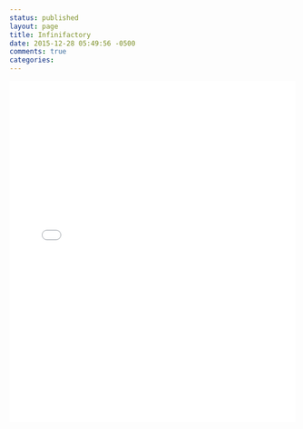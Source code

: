 ```yaml
---
status: published
layout: page
title: Infinifactory
date: 2015-12-28 05:49:56 -0500
comments: true
categories:
---
```


<iframe class="imgur-album" width="100%" height="600px" frameborder="0" src="//imgur.com/a/iPhze/embed"></iframe>